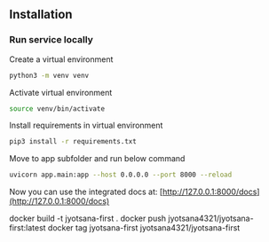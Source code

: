 ## Installation
### Run service locally

Create a virtual environment

```bash
python3 -m venv venv
```

Activate virtual environment

```bash
source venv/bin/activate
```

Install requirements in virtual environment

```bash
pip3 install -r requirements.txt
```

Move to app subfolder and run below command
```bash
uvicorn app.main:app --host 0.0.0.0 --port 8000 --reload
```

Now you can use the integrated docs at:
[http://127.0.0.1:8000/docs](http://127.0.0.1:8000/docs)

docker build -t jyotsana-first .
docker push jyotsana4321/jyotsana-first:latest
docker tag jyotsana-first jyotsana4321/jyotsana-first

